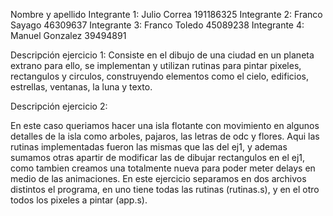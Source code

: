Nombre y apellido
Integrante 1: Julio Correa 191186325
Integrante 2: Franco Sayago 46309637
Integrante 3: Franco Toledo 45089238
Integrante 4: Manuel Gonzalez 39494891

Descripción ejercicio 1: Consiste en el dibujo de una ciudad en un planeta extrano para ello, se implementan y utilizan rutinas para pintar pixeles, rectangulos y circulos, construyendo elementos como el cielo, edificios, estrellas, ventanas, la luna y texto.

Descripción ejercicio 2:

En este caso queriamos hacer una isla flotante con movimiento en algunos detalles de la isla como arboles, pajaros, las letras de odc y flores. Aqui las rutinas implementadas fueron las mismas que las del ej1, y ademas sumamos otras apartir de modificar las de dibujar rectangulos en el ej1, como tambien creamos una totalmente nueva para poder meter delays en medio de las animaciones. En este ejercicio separamos en dos archivos distintos el programa, en uno tiene todas las rutinas (rutinas.s), y en el otro todos los pixeles a pintar (app.s).
